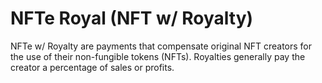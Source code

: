 # NFTe Royal (NFT w/ Royalty)

NFTe w/ Royalty are payments that compensate original NFT creators for the use of their non-fungible tokens (NFTs). Royalties generally pay the creator a percentage of sales or profits. 